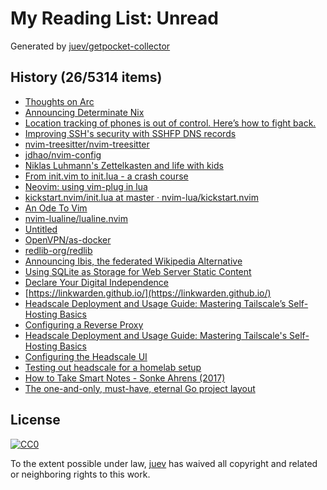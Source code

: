 # My Reading List: Unread

Generated by [juev/getpocket-collector](https://github.com/juev/getpocket-collector)

## History (26/5314 items)

- [Thoughts on Arc](https://macwright.com/2024/10/25/arc-browser.html)
- [Announcing Determinate Nix](https://determinate.systems/posts/announcing-determinate-nix/)
- [Location tracking of phones is out of control. Here’s how to fight back.](https://arstechnica.com/information-technology/2024/10/phone-tracking-tool-lets-government-agencies-follow-your-every-move/)
- [Improving SSH's security with SSHFP DNS records](https://blog.apnic.net/2022/12/02/improving-sshs-security-with-sshfp-dns-records/)
- [nvim-treesitter/nvim-treesitter](https://github.com/nvim-treesitter/nvim-treesitter)
- [jdhao/nvim-config](https://github.com/jdhao/nvim-config)
- [Niklas Luhmann's Zettelkasten and life with kids](https://sachachua.com/blog/2024/10/niklas-luhmann-s-zettelkasten-and-life-with-kids/)
- [From init.vim to init.lua - a crash course](https://www.notonlycode.org/neovim-lua-config/)
- [Neovim: using vim-plug in lua](https://dev.to/vonheikemen/neovim-using-vim-plug-in-lua-3oom)
- [kickstart.nvim/init.lua at master · nvim-lua/kickstart.nvim](https://github.com/nvim-lua/kickstart.nvim/blob/master/init.lua)
- [An Ode To Vim](https://bokwoon.com/posts/1khtfep-an-ode-to-vim/)
- [nvim-lualine/lualine.nvim](https://github.com/nvim-lualine/lualine.nvim)
- [Untitled](https://mzfit.app/blog/the_one_where_i_tune_my_cdcd_pipeline/)
- [OpenVPN/as-docker](https://github.com/OpenVPN/as-docker)
- [redlib-org/redlib](https://github.com/redlib-org/redlib)
- [Announcing Ibis, the federated Wikipedia Alternative](https://ibis.wiki/article/Announcing_Ibis,_the_federated_Wikipedia_Alternative)
- [Using SQLite as Storage for Web Server Static Content](https://clace.io/blog/sqlite/)
- [Declare Your Digital Independence](https://freenet.org/)
- [https://linkwarden.github.io/](https://linkwarden.github.io/)
- [Headscale Deployment and Usage Guide: Mastering Tailscale’s Self-Hosting Basics](https://medium.com/@carson_yang/headscale-deployment-and-usage-guide-mastering-tailscales-self-hosting-basics-48d26d7fa9d8)
- [Configuring a Reverse Proxy](https://blog.gurucomputing.com.au/Smart%20VPNS%20with%20Headscale/Configuring%20a%20Reverse%20Proxy/)
- [Headscale Deployment and Usage Guide: Mastering Tailscale's Self-Hosting Basics](https://icloudnative.io/en/posts/how-to-set-up-or-migrate-headscale/)
- [Configuring the Headscale UI](https://blog.gurucomputing.com.au/Smart%20VPNS%20with%20Headscale/Configuring%20the%20Headscale%20UI/)
- [Testing out headscale for a homelab setup](https://luislavena.info/til/testing-out-headscale-for-a-homelab-setup/)
- [How to Take Smart Notes - Sonke Ahrens (2017)](https://sachachua.com/blog/2024/10/how-to-take-smart-notes-sonke-ahrens-2017/)
- [The one-and-only, must-have, eternal Go project layout](https://appliedgocourses.newzenler.com/blog/go-project-layout)

## License

[![CC0](https://mirrors.creativecommons.org/presskit/buttons/88x31/svg/cc-zero.svg)](https://creativecommons.org/publicdomain/zero/1.0/)

To the extent possible under law, [juev](https://github.com/juev) has waived all copyright and related or neighboring rights to this work.
